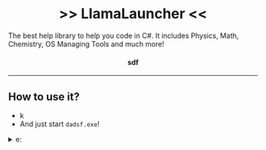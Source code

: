 <h1 align="center"> >> LlamaLauncher << </h1> 
The best help library to help you code in C#. It includes Physics, Math, Chemistry, OS Managing Tools and much more!

<h4 align="center">sdf</a></h4>

------

## How to use it?

  - k
  - And just start `dadsf.exe`!

<details>
  <summary>e:</summary>
  
  ![ert](e)
</details>
